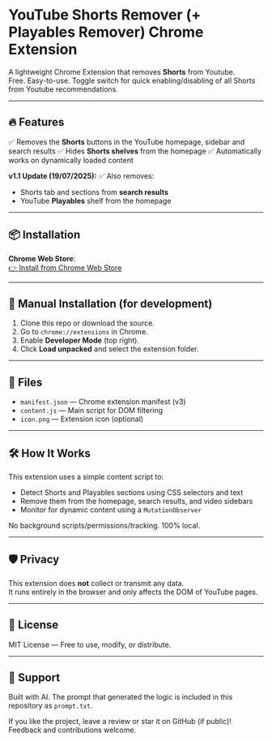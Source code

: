 # YouTube Shorts Remover (+ Playables Remover) Chrome Extension

A lightweight Chrome Extension that removes **Shorts** from Youtube.  
Free. Easy-to-use. Toggle switch for quick enabling/disabling of all Shorts from Youtube recommendations. 

---

## 🔥 Features

✅ Removes the **Shorts** buttons in the YouTube homepage, sidebar and search results
✅ Hides **Shorts shelves** from the homepage
✅ Automatically works on dynamically loaded content

**v1.1 Update (19/07/2025):**
✅ Also removes:
- Shorts tab and sections from **search results**   
- YouTube **Playables** shelf from the homepage

---

## 📦 Installation

**Chrome Web Store**:  
[👉 Install from Chrome Web Store](https://chrome.google.com/webstore/detail/youtube-shorts-playables/dilmoegnonbiadmhbmaehnhogjlkikdp)

---

## 🧩 Manual Installation (for development)

1. Clone this repo or download the source.
2. Go to `chrome://extensions` in Chrome.
3. Enable **Developer Mode** (top right).
4. Click **Load unpacked** and select the extension folder.


---

## 📁 Files

- `manifest.json` — Chrome extension manifest (v3)
- `content.js` — Main script for DOM filtering
- `icon.png` — Extension icon (optional)

---

## 🛠️ How It Works

This extension uses a simple content script to:

- Detect Shorts and Playables sections using CSS selectors and text
- Remove them from the homepage, search results, and video sidebars
- Monitor for dynamic content using a `MutationObserver`

No background scripts/permissions/tracking. 100% local.

---

## 🛡️ Privacy

This extension does **not** collect or transmit any data.  
It runs entirely in the browser and only affects the DOM of YouTube pages.

---

## 📜 License

MIT License — Free to use, modify, or distribute.

---

## 🙏 Support

Built with AI. The prompt that generated the logic is included in this repository as `prompt.txt`.

If you like the project, leave a review or star it on GitHub (if public)!  
Feedback and contributions welcome.
